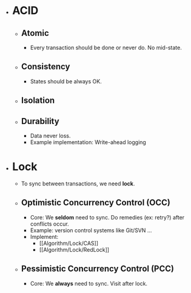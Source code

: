 - # ACID
	- ## Atomic
		- Every transaction should be done or never do. No mid-state.
	- ## Consistency
		- States should be always OK.
	- ## Isolation
	- ## Durability
		- Data never loss.
		- Example implementation: Write-ahead logging
- # Lock
	- To sync between transactions, we need **lock**.
	- ## Optimistic Concurrency Control (OCC)
		- Core: We **seldom** need to sync. Do remedies (ex: retry?) after conflicts occur.
		- Example: version control systems like Git/SVN ...
		- Implement:
			- [[Algorithm/Lock/CAS]]
			- [[Algorithm/Lock/RedLock]]
	- ## Pessimistic Concurrency Control (PCC)
		- Core: We **always** need to sync. Visit after lock.